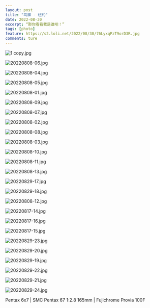 ```yaml
---
layout: post
title: "鸟脚 - 纽约"
date: 2022-08-30
excerpt: “那你看看我是谁吧！”
tags: [photo]
feature: https://s2.loli.net/2022/08/30/76LyxqPzT9orD3R.jpg
comments: ture
---
```


<!-- 有个古早笑话，生物考试上老师让学生看脚识鸟。

一位学生愤而离席，老师叫住想要问问是谁，学生撩上裤管:


“那你看看我是谁吧！”


这些照片是我在这个城市收集的鸟脚，游客打卡的地标融进城市底噪里，建筑外墙和内耳神经一同磨损，习以为常。

突然随堂小考，一一辨认，仿佛三楼的狗子听到楼下主人的摩托车引擎，训练有素，无路可逃。
 -->

![1 copy.jpg](https://s2.loli.net/2022/08/30/u8xtvkAzeD91flj.jpg)

![20220808-06.jpg](https://s2.loli.net/2022/08/30/h8UHzde2uM9Ovsy.jpg)

![20220808-04.jpg](https://s2.loli.net/2022/08/30/xGQ4dLtsDy78Sz6.jpg)

![20220808-05.jpg](https://s2.loli.net/2022/08/30/6ghzFi4Bd2AJPw8.jpg)

![20220808-01.jpg](https://s2.loli.net/2022/08/30/LXi5l13rcxg9EfU.jpg)

![20220808-09.jpg](https://s2.loli.net/2022/08/30/8f12icg4ERYazJo.jpg)

![20220808-07.jpg](https://s2.loli.net/2022/08/30/wZ1AncSsM9a57jV.jpg)

![20220808-02.jpg](https://s2.loli.net/2022/08/30/xytzBV4mKGLu15C.jpg)

![20220808-08.jpg](https://s2.loli.net/2022/08/30/yzBHVlbmhZoCQ5J.jpg)

![20220808-03.jpg](https://s2.loli.net/2022/08/30/5F9mXwI3WHEjP1D.jpg)

![20220808-10.jpg](https://s2.loli.net/2022/08/30/aBGWSsPInkzMdUR.jpg)

![20220808-11.jpg](https://s2.loli.net/2022/08/30/h1rquKTL6FQUwpl.jpg)

![20220808-13.jpg](https://s2.loli.net/2022/08/30/VUu2eSqWRMlPiw9.jpg)

![20220829-17.jpg](https://s2.loli.net/2022/08/30/57zdXEU89tHGhCu.jpg)

![20220829-18.jpg](https://s2.loli.net/2022/08/30/YWBUo1ckZgO7Gru.jpg)

![20220808-12.jpg](https://s2.loli.net/2022/08/30/EfgTA1jvK3RIZFi.jpg)

![20220817-14.jpg](https://s2.loli.net/2022/08/30/e5VAZr2k7KUsnzb.jpg)

![20220817-16.jpg](https://s2.loli.net/2022/08/30/TbF8S2eu9jyNWV7.jpg)

![20220817-15.jpg](https://s2.loli.net/2022/08/30/Kf74IdsMw9AgRbJ.jpg)

![20220829-23.jpg](https://s2.loli.net/2022/08/30/2GytEYKXmC693hd.jpg)

![20220829-20.jpg](https://s2.loli.net/2022/08/30/Fjz2GisD4hNtHeK.jpg)

![20220829-19.jpg](https://s2.loli.net/2022/08/30/eWVxsN4Qj2mEukU.jpg)

![20220829-22.jpg](https://s2.loli.net/2022/08/30/mr7ALNCT4FMiacv.jpg)

![20220829-21.jpg](https://s2.loli.net/2022/08/30/i4OUXAbEt1rgHBI.jpg)

![20220829-24.jpg](https://s2.loli.net/2022/08/30/Lm5lg1QFOfRUHG7.jpg)


Pentax 6x7 |
SMC Pentax 67 1:2.8 165mm |
Fujichrome Provia 100F
